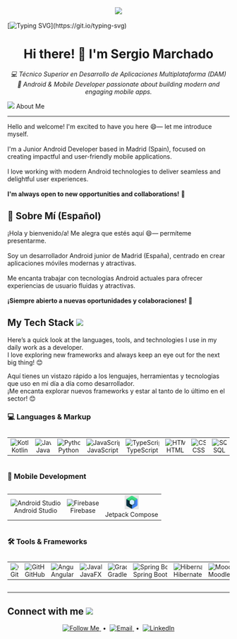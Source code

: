 <div align="center">
  <img src="https://i.imgur.com/DJ4Mh3I.png">
</div>

[![Typing SVG](https://readme-typing-svg.herokuapp.com?multiline=true&width=500&lines=Guys+Let's+Enjoy+Coding.)](https://git.io/typing-svg)

<h1 align="center">Hi there! 👋 I'm Sergio Marchado</h1>

<p align="center">
  <em>💻 Técnico Superior en Desarrollo de Aplicaciones Multiplataforma (DAM)<br>
  📱 Android & Mobile Developer passionate about building modern and engaging mobile apps.</em>
</p>
<picture><img src="https://github.com/7oSkaaa/7oSkaaa/blob/main/Images/about_me.gif?raw=true" width="50px"></picture> About Me

<hr>

<p>
  Hello and welcome! I'm excited to have you here 😄— let me introduce myself.<br><br>
  I'm a Junior Android Developer based in Madrid (Spain), focused on creating impactful and user-friendly mobile applications.<br><br>
  I love working with modern Android technologies to deliver seamless and delightful user experiences.<br><br>
  <strong>I'm always open to new opportunities and collaborations!</strong> 🚀
</p>

<h2>🌟 Sobre Mí (Español)</h2>

<p>
  ¡Hola y bienvenido/a! Me alegra que estés aquí 😄— permíteme presentarme.<br><br>
  Soy un desarrollador Android junior de Madrid (España), centrado en crear aplicaciones móviles modernas y atractivas.<br><br>
  Me encanta trabajar con tecnologías Android actuales para ofrecer experiencias de usuario fluidas y atractivas.<br><br>
  <strong>¡Siempre abierto a nuevas oportunidades y colaboraciones!</strong> 🚀
</p>

<h2> My Tech Stack <img src="https://media2.giphy.com/media/QssGEmpkyEOhBCb7e1/giphy.gif" width="32px"></h2>

<p>
  Here’s a quick look at the languages, tools, and technologies I use in my daily work as a developer.<br>
  I love exploring new frameworks and always keep an eye out for the next big thing! 😊
</p>

<p>
  Aquí tienes un vistazo rápido a los lenguajes, herramientas y tecnologías que uso en mi día a día como desarrollador.<br>
  ¡Me encanta explorar nuevos frameworks y estar al tanto de lo último en el sector! 😊
</p>

<h3>💻 Languages & Markup</h3>
<div style="overflow-x: auto; white-space: nowrap;">
  <table>
    <tr>
      <td align="center">
        <img width="32px" src="https://cdn.jsdelivr.net/gh/devicons/devicon/icons/kotlin/kotlin-original.svg" alt="Kotlin"><br>Kotlin
      </td>
      <td align="center">
        <img width="32px" src="https://cdn.jsdelivr.net/gh/devicons/devicon/icons/java/java-original.svg" alt="Java"><br>Java
      </td>
      <td align="center">
        <img width="32px" src="https://cdn.jsdelivr.net/gh/devicons/devicon/icons/python/python-original.svg" alt="Python"><br>Python
      </td>
      <td align="center">
        <img width="32px" src="https://cdn.jsdelivr.net/gh/devicons/devicon/icons/javascript/javascript-original.svg" alt="JavaScript"><br>JavaScript
      </td>
      <td align="center">
        <img width="32px" src="https://cdn.jsdelivr.net/gh/devicons/devicon/icons/typescript/typescript-original.svg" alt="TypeScript"><br>TypeScript
      </td>
      <td align="center">
        <img width="32px" src="https://cdn.jsdelivr.net/gh/devicons/devicon/icons/html5/html5-original.svg" alt="HTML"><br>HTML
      </td>
      <td align="center">
        <img width="32px" src="https://cdn.jsdelivr.net/gh/devicons/devicon/icons/css3/css3-original.svg" alt="CSS"><br>CSS
      </td>
      <td align="center">
        <img width="32px" src="https://cdn.jsdelivr.net/gh/devicons/devicon/icons/mysql/mysql-original.svg" alt="SQL"><br>SQL
      </td>
    </tr>
  </table>
</div>

<h3>📱 Mobile Development</h3>
<div style="overflow-x: auto; white-space: nowrap;">
  <table>
    <tr>
      <td align="center">
        <img width="32px" src="https://upload.wikimedia.org/wikipedia/commons/thumb/c/c1/Android_Studio_icon_%282023%29.svg/1200px-Android_Studio_icon_%282023%29.svg.png" alt="Android Studio"><br>Android Studio
      </td>
      <td align="center">
        <img width="32px" src="https://www.gstatic.com/devrel-devsite/prod/vce7dc8716edeb3714adfe4dd15b25490031be374149e3613a8b7fb0be9fc4a25/firebase/images/touchicon-180.png" alt="Firebase"><br>Firebase
      </td>
      <td align="center">
        <img width="32px" src="https://raw.githubusercontent.com/github/explore/ae48d1ca3274c0c3a90f872e605eaef069a16771/topics/jetpack-compose/jetpack-compose.png" alt="Jetpack Compose"><br>Jetpack Compose
      </td>
    </tr>
  </table>
</div>

<h3>🛠️ Tools & Frameworks</h3>
<div style="overflow-x: auto; white-space: nowrap;">
  <table>
    <tr>
      <td align="center">
        <img width="32px" src="https://cdn.jsdelivr.net/gh/devicons/devicon/icons/git/git-original.svg" alt="Git"><br>Git
      </td>
      <td align="center">
        <img width="32px" src="https://cdn.jsdelivr.net/gh/devicons/devicon/icons/github/github-original.svg" alt="GitHub"><br>GitHub
      </td>
      <td align="center">
        <img width="32px" src="https://cdn.jsdelivr.net/gh/devicons/devicon/icons/angularjs/angularjs-original.svg" alt="Angular"><br>Angular
      </td>
      <td align="center">
        <img width="32px" src="https://www.tutkit.com/storage/media/packages/352/352-javafx-fuer-gui-entwicklung-main-med.webp" alt="JavaFX"><br>JavaFX
      </td>
      <td align="center">
        <img width="32px" src="https://static-00.iconduck.com/assets.00/gradle-icon-256x188-h9jmpn4f.png" alt="Gradle"><br>Gradle
      </td>
      <td align="center">
        <img width="32px" src="https://cdn.jsdelivr.net/gh/devicons/devicon/icons/spring/spring-original.svg" alt="Spring Boot"><br>Spring Boot
      </td>
      <td align="center">
        <img width="32px" src="https://cdn.jsdelivr.net/gh/devicons/devicon/icons/hibernate/hibernate-original.svg" alt="Hibernate"><br>Hibernate
      </td>
      <td align="center">
        <img width="32px" src="https://w7.pngwing.com/pngs/78/454/png-transparent-moodle-original-logo-icon-thumbnail.png" alt="Moodle"><br>Moodle
      </td>
      <td align="center">
        <img width="32px" src="https://e7.pngegg.com/pngimages/640/734/png-clipart-ovh-virtual-private-server-cloud-computing-web-hosting-service-dedicated-hosting-service-promotions-logo-company-text.png" alt="OVH Cloud"><br>OVH Cloud
      </td>
      <td align="center">
        <img width="32px" src="https://upload.wikimedia.org/wikipedia/commons/thumb/3/30/PuTTY_Icon_upstream.svg/1200px-PuTTY_Icon_upstream.svg.png" alt="Putty"><br>PuTTY
      </td>
      <td align="center">
        <img width="32px" src="https://upload.wikimedia.org/wikipedia/commons/d/d5/Virtualbox_logo.png" alt="VirtualBox"><br>VirtualBox
      </td>
      <td align="center">
        <img width="32px" src="https://cdn.jsdelivr.net/gh/devicons/devicon/icons/ubuntu/ubuntu-plain.svg" alt="Ubuntu"><br>Ubuntu
      </td>
      <td align="center">
        <img width="32px" src="https://upload.wikimedia.org/wikipedia/commons/2/24/Java_Swing_logo.png" alt="Java Swing"><br>Java Swing
      </td>
    </tr>
  </table>
</div>

<hr>


<h2>Connect with me <img src='https://raw.githubusercontent.com/ShahriarShafin/ShahriarShafin/main/Assets/handshake.gif' width="100px"></h2>

<p align="center">
  <a href="https://github.com/sergiomarchado" target="_blank">
    <img src="https://img.shields.io/github/followers/sergiomarchado?label=Follow%20Me&style=social" alt="Follow Me">
  </a>
  &nbsp;•&nbsp;
  <a href="mailto:sergio.marchadoropero3@gmail.com">
    <img src="https://img.shields.io/badge/Contact-email-blue?style=flat-square" alt="Email">
  </a>
  &nbsp;•&nbsp;
  <a href="www.linkedin.com/in/sergio-marchado-ropero-82b8b914b" target="_blank">
    <img src="https://img.shields.io/badge/LinkedIn-blue?logo=linkedin&style=flat-square" alt="LinkedIn">
  </a>
</p>
